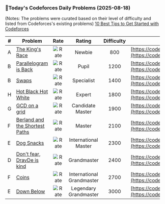 ### 🌟Today's Codeforces Daily Problems (2025-08-18)
(Notes: The problems were curated based on their level of difficulty and listed from Codeforces's existing problems)
[10 Best Tips to Get Started with Codeforces](https://github.com/ika9810/Codeforces-Daily-Problems/blob/main/10%20Best%20Tips%20to%20Get%20Started%20with%20Codeforces.md)

| # | Problem | Rate| Rating | Difficulty | Contest |
|---| ----- | :--------: | :----------: | :----------: | ---------- |
|A|[The King's Race](https://codeforces.com/contest/1075/problem/A)|![Rate](https://img.shields.io/badge/Newbie-800-lightgrey)|Newbie|800|[https://codeforces.com/contest/1075](https://codeforces.com/contest/1075)|
|B|[Parallelogram is Back](https://codeforces.com/contest/749/problem/B)|![Rate](https://img.shields.io/badge/Pupil-1200-brightgreen)|Pupil|1200|[https://codeforces.com/contest/749](https://codeforces.com/contest/749)|
|B|[Swaps](https://codeforces.com/contest/1573/problem/B)|![Rate](https://img.shields.io/badge/Specialist-1400-9cf)|Specialist|1400|[https://codeforces.com/contest/1573](https://codeforces.com/contest/1573)|
|H|[Hot Black Hot White](https://codeforces.com/contest/1725/problem/H)|![Rate](https://img.shields.io/badge/Expert-1800-blue)|Expert|1800|[https://codeforces.com/contest/1725](https://codeforces.com/contest/1725)|
|G|[GCD on a grid](https://codeforces.com/contest/1955/problem/G)|![Rate](https://img.shields.io/badge/Candidate%20Master-1900-blueviolet)|Candidate Master|1900|[https://codeforces.com/contest/1955](https://codeforces.com/contest/1955)|
|F|[Berland and the Shortest Paths](https://codeforces.com/contest/1005/problem/F)|![Rate](https://img.shields.io/badge/Master-2100-orange)|Master|2100|[https://codeforces.com/contest/1005](https://codeforces.com/contest/1005)|
|E|[Dog Snacks](https://codeforces.com/contest/1453/problem/E)|![Rate](https://img.shields.io/badge/International%20Master-2300-orange)|International Master|2300|[https://codeforces.com/contest/1453](https://codeforces.com/contest/1453)|
|D|[Don't fear, DravDe is kind](https://codeforces.com/contest/28/problem/D)|![Rate](https://img.shields.io/badge/Grandmaster-2400-red)|Grandmaster|2400|[https://codeforces.com/contest/28](https://codeforces.com/contest/28)|
|F|[Coins](https://codeforces.com/contest/1423/problem/F)|![Rate](https://img.shields.io/badge/International%20Grandmaster-2700-red)|International Grandmaster|2700|[https://codeforces.com/contest/1423](https://codeforces.com/contest/1423)|
|E|[Down Below](https://codeforces.com/contest/1558/problem/E)|![Rate](https://img.shields.io/badge/Legendary%20Grandmaster-3000-red)|Legendary Grandmaster|3000|[https://codeforces.com/contest/1558](https://codeforces.com/contest/1558)|

